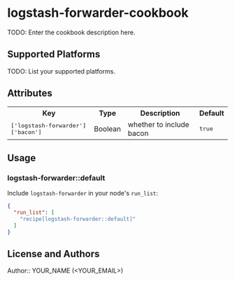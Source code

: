 # logstash-forwarder-cookbook

TODO: Enter the cookbook description here.

## Supported Platforms

TODO: List your supported platforms.

## Attributes

<table>
  <tr>
    <th>Key</th>
    <th>Type</th>
    <th>Description</th>
    <th>Default</th>
  </tr>
  <tr>
    <td><tt>['logstash-forwarder']['bacon']</tt></td>
    <td>Boolean</td>
    <td>whether to include bacon</td>
    <td><tt>true</tt></td>
  </tr>
</table>

## Usage

### logstash-forwarder::default

Include `logstash-forwarder` in your node's `run_list`:

```json
{
  "run_list": [
    "recipe[logstash-forwarder::default]"
  ]
}
```

## License and Authors

Author:: YOUR_NAME (<YOUR_EMAIL>)
